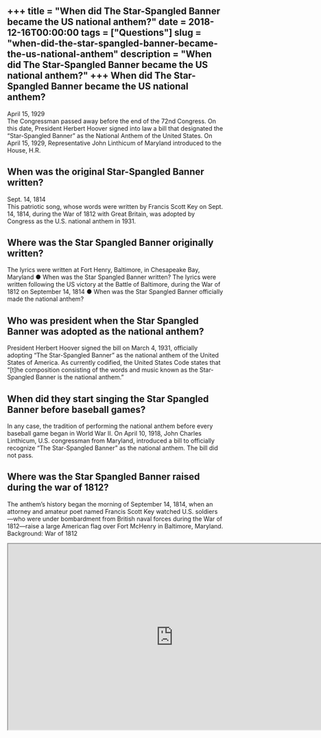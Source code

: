 +++
title = "When did The Star-Spangled Banner became the US national anthem?"
date = 2018-12-16T00:00:00
tags = ["Questions"]
slug = "when-did-the-star-spangled-banner-became-the-us-national-anthem"
description = "When did The Star-Spangled Banner became the US national anthem?"
+++
When did The Star-Spangled Banner became the US national anthem?
----------------------------------------------------------------

April 15, 1929  
The Congressman passed away before the end of the 72nd Congress. On this date, President Herbert Hoover signed into law a bill that designated the “Star-Spangled Banner” as the National Anthem of the United States. On April 15, 1929, Representative John Linthicum of Maryland introduced to the House, H.R.

When was the original Star-Spangled Banner written?
---------------------------------------------------

Sept. 14, 1814  
This patriotic song, whose words were written by Francis Scott Key on Sept. 14, 1814, during the War of 1812 with Great Britain, was adopted by Congress as the U.S. national anthem in 1931.

Where was the Star Spangled Banner originally written?
------------------------------------------------------

The lyrics were written at Fort Henry, Baltimore, in Chesapeake Bay, Maryland ● When was the Star Spangled Banner written? The lyrics were written following the US victory at the Battle of Baltimore, during the War of 1812 on September 14, 1814 ● When was the Star Spangled Banner officially made the national anthem?

Who was president when the Star Spangled Banner was adopted as the national anthem?
-----------------------------------------------------------------------------------

President Herbert Hoover signed the bill on March 4, 1931, officially adopting “The Star-Spangled Banner” as the national anthem of the United States of America. As currently codified, the United States Code states that “\[t\]he composition consisting of the words and music known as the Star-Spangled Banner is the national anthem.”

When did they start singing the Star Spangled Banner before baseball games?
---------------------------------------------------------------------------

In any case, the tradition of performing the national anthem before every baseball game began in World War II. On April 10, 1918, John Charles Linthicum, U.S. congressman from Maryland, introduced a bill to officially recognize “The Star-Spangled Banner” as the national anthem. The bill did not pass.

Where was the Star Spangled Banner raised during the war of 1812?
-----------------------------------------------------------------

The anthem’s history began the morning of September 14, 1814, when an attorney and amateur poet named Francis Scott Key watched U.S. soldiers—who were under bombardment from British naval forces during the War of 1812—raise a large American flag over Fort McHenry in Baltimore, Maryland. Background: War of 1812

<iframe allow="accelerometer; autoplay; clipboard-write; encrypted-media; gyroscope; picture-in-picture" allowfullscreen="" class="__youtube_prefs__  epyt-is-override  no-lazyload" data-no-lazy="1" data-origheight="433" data-origwidth="770" data-skipgform_ajax_framebjll="" height="433" id="_ytid_23303" loading="lazy" src="https://www.youtube.com/embed/YaxGNQE5ZLA?enablejsapi=1&autoplay=0&cc_load_policy=0&cc_lang_pref=&iv_load_policy=1&loop=0&modestbranding=0&rel=1&fs=1&playsinline=0&autohide=2&theme=dark&color=red&controls=1&" title="YouTube player" width="770"></iframe>